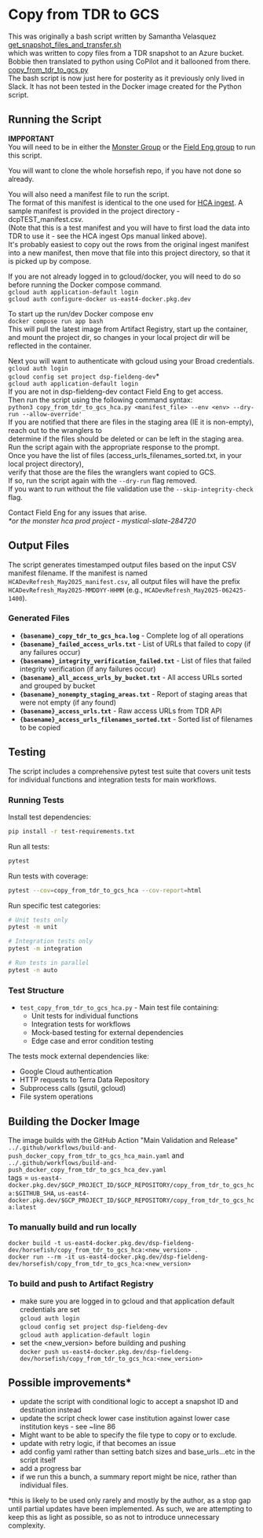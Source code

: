 # Copy from TDR to GCS
This was originally a bash script written by Samantha Velasquez\
[get_snapshot_files_and_transfer.sh](get_snapshot_files_and_transfer.sh) \
which was written to copy files from a TDR snapshot to an Azure bucket. \
Bobbie then translated to python using CoPilot and it ballooned from there. \
[copy_from_tdr_to_gcs.py](copy_from_tdr_to_gcs.py) \
The bash script is now just here for posterity as it previously only lived in Slack. 
It has not been tested in the Docker image created for the Python script.

## Running the Script
**IMPPORTANT**\
You will need to be in either the [Monster Group](https://groups.google.com/a/broadinstitute.org/g/monster) 
or the [Field Eng group](https://groups.google.com/a/broadinstitute.org/g/dsp-fieldeng) to run this script.

You will want to clone the whole horsefish repo, if you have not done so already.

You will also need a manifest file to run the script.\
The format of this manifest is identical to the one used for [HCA ingest](https://docs.google.com/document/d/1NQCDlvLgmkkveD4twX5KGv6SZUl8yaIBgz_l1EcrHdA/edit#heading=h.cg8d8o5kklql).
A sample manifest is provided in the project directory - dcpTEST_manifest.csv.\
(Note that this is a test manifest and you will have to first load the data into TDR to use it - see the HCA ingest Ops manual linked above).\
It's probably easiest to copy out the rows from the original ingest manifest into a new manifest, 
then move that file into this project directory, so that it is picked up by compose.

If you are not already logged in to gcloud/docker, you will need to do so before running the Docker compose command.\
`gcloud auth application-default login` \
`gcloud auth configure-docker us-east4-docker.pkg.dev`

To start up the run/dev Docker compose env \
`docker compose run app bash`\
This will pull the latest image from Artifact Registry, start up the container, and mount the project dir, 
so changes in your local project dir will be reflected in the container.

Next you will want to authenticate with gcloud using your Broad credentials.\
`gcloud auth login`\
`gcloud config set project dsp-fieldeng-dev`* \
`gcloud auth application-default login` \
If you are not in dsp-fieldeng-dev contact Field Eng to get access. \
Then run the script using the following command syntax:\
`python3 copy_from_tdr_to_gcs_hca.py <manifest_file> --env <env> --dry-run --allow-override'` \
If you are notified that there are files in the staging area (IE it is non-empty), reach out to the wranglers to \
determine if the files should be deleted or can be left in the staging area. \
Run the script again with the appropriate response to the prompt. \
Once you have the list of files (access_urls_filenames_sorted.txt, in your local project directory), \
verify that those are the files the wranglers want copied to GCS. \
If so, run the script again with the `--dry-run` flag removed. \
If you want to run without the file validation use the `--skip-integrity-check` flag.

Contact Field Eng for any issues that arise. \
_*or the monster hca prod project - mystical-slate-284720_

## Output Files

The script generates timestamped output files based on the input CSV manifest filename. If the manifest is named `HCADevRefresh_May2025_manifest.csv`, all output files will have the prefix `HCADevRefresh_May2025-MMDDYY-HHMM` (e.g., `HCADevRefresh_May2025-062425-1400`).

### Generated Files

- **`{basename}_copy_tdr_to_gcs_hca.log`** - Complete log of all operations
- **`{basename}_failed_access_urls.txt`** - List of URLs that failed to copy (if any failures occur)
- **`{basename}_integrity_verification_failed.txt`** - List of files that failed integrity verification (if any failures occur)
- **`{basename}_all_access_urls_by_bucket.txt`** - All access URLs sorted and grouped by bucket
- **`{basename}_nonempty_staging_areas.txt`** - Report of staging areas that were not empty (if any found)
- **`{basename}_access_urls.txt`** - Raw access URLs from TDR API
- **`{basename}_access_urls_filenames_sorted.txt`** - Sorted list of filenames to be copied

## Testing

The script includes a comprehensive pytest test suite that covers unit tests for individual functions and integration tests for main workflows.

### Running Tests

Install test dependencies:
```bash
pip install -r test-requirements.txt
```

Run all tests:
```bash
pytest
```

Run tests with coverage:
```bash
pytest --cov=copy_from_tdr_to_gcs_hca --cov-report=html
```

Run specific test categories:
```bash
# Unit tests only
pytest -m unit

# Integration tests only  
pytest -m integration

# Run tests in parallel
pytest -n auto
```

### Test Structure

- `test_copy_from_tdr_to_gcs_hca.py` - Main test file containing:
  - Unit tests for individual functions
  - Integration tests for workflows
  - Mock-based testing for external dependencies
  - Edge case and error condition testing

The tests mock external dependencies like:
- Google Cloud authentication
- HTTP requests to Terra Data Repository
- Subprocess calls (gsutil, gcloud)
- File system operations

## Building the Docker Image
The image builds with the GitHub Action "Main Validation and Release" `../.github/workflows/build-and-push_docker_copy_from_tdr_to_gcs_hca_main.yaml` 
and `../.github/workflows/build-and-push_docker_copy_from_tdr_to_gcs_hca_dev.yaml` \
tags = `us-east4-docker.pkg.dev/$GCP_PROJECT_ID/$GCP_REPOSITORY/copy_from_tdr_to_gcs_hca:$GITHUB_SHA`, 
`us-east4-docker.pkg.dev/$GCP_PROJECT_ID/$GCP_REPOSITORY/copy_from_tdr_to_gcs_hca:latest`

### To manually build and run locally
`docker build -t us-east4-docker.pkg.dev/dsp-fieldeng-dev/horsefish/copy_from_tdr_to_gcs_hca:<new_version> .` \
`docker run --rm -it us-east4-docker.pkg.dev/dsp-fieldeng-dev/horsefish/copy_from_tdr_to_gcs_hca:<new_version>`

### To build and push to Artifact Registry
- make sure you are logged in to gcloud and that application default credentials are set \
`gcloud auth login` \
`gcloud config set project dsp-fieldeng-dev` \
`gcloud auth application-default login`
- set the <new_version> before building and pushing \
`docker push us-east4-docker.pkg.dev/dsp-fieldeng-dev/horsefish/copy_from_tdr_to_gcs_hca:<new_version>`


## Possible improvements*
- update the script with conditional logic to accept a snapshot ID and destination instead
- update the script check lower case institution against lower case institution keys - see ~line 86
- Might want to be able to specify the file type to copy or to exclude.
- update with retry logic, if that becomes an issue
- add config yaml rather than setting batch sizes and base_urls...etc in the script itself
- add a progress bar
- if we run this a bunch, a summary report might be nice, rather than individual files.

*this is likely to be used only rarely and mostly by the author, as a stop gap until partial updates have been implemented.
As such, we are attempting to keep this as light as possible, so as not to introduce unnecessary complexity.

